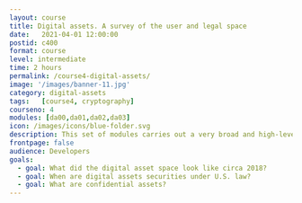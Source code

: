 ```yaml
---
layout: course
title: Digital assets. A survey of the user and legal space
date:   2021-04-01 12:00:00
postid: c400
format: course
level: intermediate
time: 2 hours
permalink: /course4-digital-assets/
image: '/images/banner-11.jpg'
category: digital-assets
tags:   [course4, cryptography]
courseno: 4
modules: [da00,da01,da02,da03]
icon: /images/icons/blue-folder.svg
description: This set of modules carries out a very broad and high-level survey of the digital asset space.
frontpage: false
audience: Developers
goals:
  - goal: What did the digital asset space look like circa 2018?
  - goal: When are digital assets securities under U.S. law?
  - goal: What are confidential assets?
---
```

